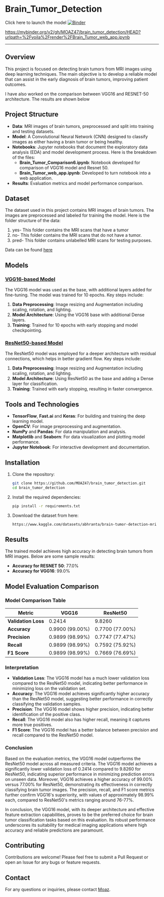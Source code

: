 # Brain_Tumor_Detection

Click here to launch the model
[![Binder](https://mybinder.org/badge_logo.svg)](https://mybinder.org/v2/gh/MOAZ47/brain_tumor_detection/HEAD?urlpath=%2Fvoila%2Frender%2FBrain_Tumor_web_app.ipynb)

https://mybinder.org/v2/gh/MOAZ47/brain_tumor_detection/HEAD?urlpath=%2Fvoila%2Frender%2FBrain_Tumor_web_app.ipynb

---
## Overview

This project is focused on detecting brain tumors from MRI images using deep learning techniques. The main objective is to develop a reliable model that can assist in the early diagnosis of brain tumors, improving patient outcomes.

I have also worked on the comparison between VGG16 and RESNET-50 architecture. The results are shown below

## Project Structure

- **Data**: MRI images of brain tumors, preprocessed and split into training and testing datasets.
- **Model**: A Convolutional Neural Network (CNN) designed to classify images as either having a brain tumor or being healthy.
- **Notebooks**: Jupyter notebooks that document the exploratory data analysis (EDA) and model development process. Here is the breakdown of the files:
   - **Brain_Tumor_Comparison6.ipynb**: Notebook developed for comparison of VGG16 model and Resnet 50.
   - **Brain_Tumor_web_app.ipynb**: Developed to turn notebook into a web application.
- **Results**: Evaluation metrics and model performance comparison.

## Dataset

The dataset used in this project contains MRI images of brain tumors. The images are preprocessed and labeled for training the model. Here is the folder structure of the data:
1. yes- This folder contains the MRI scans that have a tumor
2. no- This folder contains the MRI scans that do not have a tumor.
3. pred- This folder contains unlabelled MRI scans for testing purposes.

Data can be found [here](https://www.kaggle.com/datasets/abhranta/brain-tumor-detection-mri)

## Models

### [VGG16-based Model](https://github.com/MOAZ47/brain_tumor_detection/blob/master/Brain_TumorVGG16.ipynb)

The VGG16 model was used as the base, with additional layers added for fine-tuning. The model was trained for 10 epochs. Key steps include:

1. **Data Preprocessing**: Image resizing and Augmentation including scaling, rotation, and lighting.
2. **Model Architecture**: Using the VGG16 base with additional Dense layers.
3. **Training**: Trained for 10 epochs with early stopping and model checkpointing.

### [ResNet50-based Model](https://github.com/MOAZ47/brain_tumor_detection/blob/master/Brain_Tumor_ResNet.ipynb)

The ResNet50 model was employed for a deeper architecture with residual connections, which helps in better gradient flow. Key steps include:

1. **Data Preprocessing**: Image resizing and Augmentation including scaling, rotation, and lighting.
2. **Model Architecture**: Using ResNet50 as the base and adding a Dense layer for classification.
3. **Training**: Trained with early stopping, resulting in faster convergence.

## Tools and Technologies

- **TensorFlow**, **Fast.ai** and **Keras**: For building and training the deep learning model.
- **OpenCV**: For image preprocessing and augmentation.
- **NumPy** and **Pandas**: For data manipulation and analysis.
- **Matplotlib** and **Seaborn**: For data visualization and plotting model performance.
- **Jupyter Notebook**: For interactive development and documentation.

## Installation

1. Clone the repository:
   ```bash
   git clone https://github.com/MOAZ47/brain_tumor_detection.git
   cd brain_tumor_detection
   ```

2. Install the required dependencies:
   ```bash
   pip install -r requirements.txt
   ```

3. Download the dataset from here:
   ```bash
   https://www.kaggle.com/datasets/abhranta/brain-tumor-detection-mri
   ```

## Results

The trained model achieves high accuracy in detecting brain tumors from MRI images. Below are some sample results:

- **Accuracy for RESNET 50**: 77.0%
- **Accuracy for VGG16**: 99.0%

## Model Evaluation Comparison

### Model Comparison Table

| Metric          | VGG16                           | ResNet50                        |
|-----------------|---------------------------------|---------------------------------|
| **Validation Loss** | 0.2414                         | 9.8260                          |
| **Accuracy**    | 0.9900 (99.00%)                 | 0.7700 (77.00%)                 |
| **Precision**   | 0.9899 (98.99%)                 | 0.7747 (77.47%)                 |
| **Recall**      | 0.9899 (98.99%)                 | 0.7592 (75.92%)                 |
| **F1 Score**    | 0.9899 (98.99%)                 | 0.7669 (76.69%)                 |

### Interpretation

- **Validation Loss**: The VGG16 model has a much lower validation loss compared to the ResNet50 model, indicating better performance in minimizing loss on the validation set.
- **Accuracy**: The VGG16 model achieves significantly higher accuracy than the ResNet50 model, suggesting better performance in correctly classifying the validation samples.
- **Precision**: The VGG16 model shows higher precision, indicating better identification of the positive class.
- **Recall**: The VGG16 model also has higher recall, meaning it captures more true positives.
- **F1 Score**: The VGG16 model has a better balance between precision and recall compared to the ResNet50 model.


### Conclusion

Based on the evaluation metrics, the VGG16 model outperforms the ResNet50 model across all measured criteria. The VGG16 model achieves a significantly lower validation loss of 0.2414 compared to 9.8260 for ResNet50, indicating superior performance in minimizing prediction errors on unseen data. Moreover, VGG16 achieves a higher accuracy of 99.00% versus 77.00% for ResNet50, demonstrating its effectiveness in correctly classifying brain tumor images. The precision, recall, and F1 score metrics further confirm VGG16's superiority, with values of approximately 98.99% each, compared to ResNet50's metrics ranging around 76-77%.

In conclusion, the VGG16 model, with its deeper architecture and effective feature extraction capabilities, proves to be the preferred choice for brain tumor classification tasks based on this evaluation. Its robust performance underscores its suitability for medical imaging applications where high accuracy and reliable predictions are paramount.

## Contributing

Contributions are welcome! Please feel free to submit a Pull Request or open an Issue for any bugs or feature requests.

## Contact

For any questions or inquiries, please contact [Moaz](mailto:moazhusain47@gmail.com).
